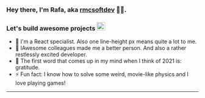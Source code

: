 ### Hey there, I'm Rafa, aka [rmcsoftdev][website] 👨‍💻.

### Let's build awesome projects [<img vertical-align="middle" alt="rmcsoftdev | LinkedIn" width="22px" src="https://cdn.worldvectorlogo.com/logos/linkedin-icon-2.svg" />][linkedin]

- 🔭 I'm a React specialist. Also one line-height px means quite a lot to me.
- 👯 IAwesome colleagues made me a better person. And also a rather restlessly excited developer.
- 🥅 The first word that comes up in my mind when I think of 2021 is: gratitude.
- ⚡ Fun fact: I know how to solve some weird, movie-like physics and I love playing games!

---

[website]: https://www.rmcsoftdev.com
[linkedin]: https://www.linkedin.com/in/rmcsoftdev/
